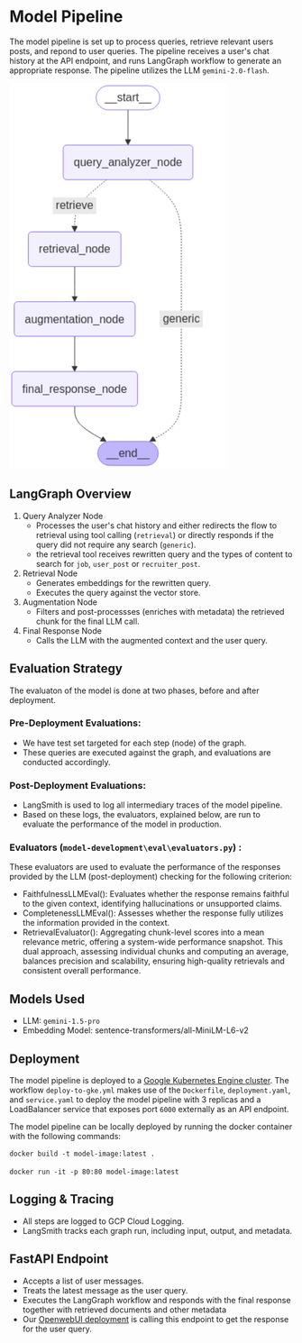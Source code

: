 # Model Pipeline

The model pipeline is set up to process queries, retrieve relevant users posts, and repond to user queries. The pipeline receives a user's chat history at the API endpoint, and runs LangGraph workflow to generate an appropriate response. The pipeline utilizes the LLM `gemini-2.0-flash`.

![Model Pipeline flow](/images/model_pipeline.png)

## LangGraph Overview

1. Query Analyzer Node
    - Processes the user's chat history and either redirects the flow to retrieval using tool calling (`retrieval`) or directly responds if the query did not require any search (`generic`).
    - the retrieval tool receives rewritten query and the types of content to search for `job`, `user_post` or `recruiter_post`.
2. Retrieval Node
    - Generates embeddings for the rewritten query.
    - Executes the query against the vector store.
3. Augmentation Node
    - Filters and post-processses (enriches with metadata) the retrieved chunk for the final LLM call.
4. Final Response Node
    - Calls the LLM with the augmented context and the user query.


## Evaluation Strategy

The evaluaton of the model is done at two phases, before and after deployment. 

### Pre-Deployment Evaluations:
- We have test set targeted for each step (node) of the graph.
- These queries are executed against the graph, and evaluations are conducted accordingly.

### Post-Deployment Evaluations:
- LangSmith is used to log all intermediary traces of the model pipeline.
- Based on these logs, the evaluators, explained below, are run to evaluate the performance of the model in production.

### Evaluators (`model-development\eval\evaluators.py`) :
These evaluators are used to evaluate the performance of the responses provided by the LLM (post-deployment) checking for the following criterion:
- FaithfulnessLLMEval(): Evaluates whether the response remains faithful to the given context, identifying hallucinations or unsupported claims.
- CompletenessLLMEval(): Assesses whether the response fully utilizes the information provided in the context.
- RetrievalEvaluator(): Aggregating chunk-level scores into a mean relevance metric, offering a system-wide performance snapshot. This dual approach, assessing individual chunks and computing an average, balances precision and scalability, ensuring high-quality retrievals and consistent overall performance.

## Models Used
  - LLM: `gemini-1.5-pro`
  - Embedding Model: sentence-transformers/all-MiniLM-L6-v2
  
## Deployment

The model pipeline is deployed to a [Google Kubernetes Engine cluster](/docs/GKE-Setup.md). The workflow `deploy-to-gke.yml` makes use of the `Dockerfile`, `deployment.yaml`, and `service.yaml` to deploy the model pipeline with 3 replicas and a LoadBalancer service that exposes port `6000` externally as an API endpoint.

The model pipeline can be locally deployed by running the docker container with the following commands:

```
docker build -t model-image:latest .

docker run -it -p 80:80 model-image:latest
```

## Logging & Tracing
  - All steps are logged to GCP Cloud Logging.
  - LangSmith tracks each graph run, including input, output, and metadata.

## FastAPI Endpoint
  - Accepts a list of user messages.
  - Treats the latest message as the user query.
  - Executes the LangGraph workflow and responds with the final response together with retrieved documents and other metadata
  - Our [OpenwebUI deployment](/docs/) is calling this endpoint to get the response for the user query.
